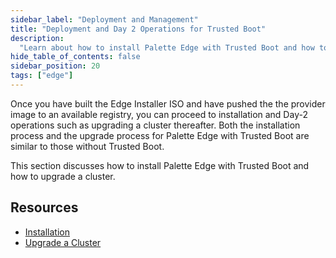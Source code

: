 ```yaml
---
sidebar_label: "Deployment and Management"
title: "Deployment and Day 2 Operations for Trusted Boot"
description:
  "Learn about how to install Palette Edge with Trusted Boot and how to upgrade a cluster in Day-2 operations."
hide_table_of_contents: false
sidebar_position: 20
tags: ["edge"]
---
```


Once you have built the Edge Installer ISO and have pushed the the provider image to an available registry, you can
proceed to installation and Day-2 operations such as upgrading a cluster thereafter. Both the installation process and
the upgrade process for Palette Edge with Trusted Boot are similar to those without Trusted Boot.

This section discusses how to install Palette Edge with Trusted Boot and how to upgrade a cluster.

## Resources

- [Installation](./install.md)
- [Upgrade a Cluster](./upgrade-cluster.md)
